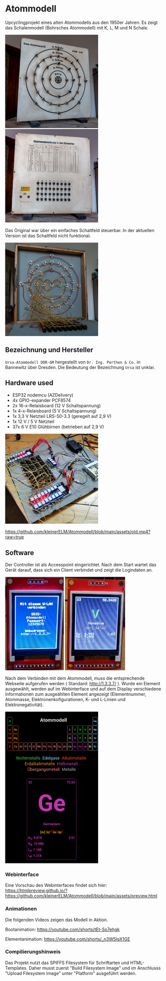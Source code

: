 # Atommodell

Upcyclingprojekt eines alten Atommodells aus den 1950er Jahren. Es zeigt das Schalenmodell (Bohrsches Atommodell) mit K, L, M und N Schale.

<img src="assets/front.jpg" width="300" alt="Vorderseite"/> <img src="assets/back.jpg" width="300" alt="Rückseite"/>

Das Original war über ein einfaches Schaltfeld steuerbar. In der aktuellen Version ist das Schaltfeld nicht funktional.

<img src="assets/inside_old.jpg" width="300" alt="Innenansicht unmodifiziert"/>

## Bezeichnung und Hersteller

`Ursa-Atommodell DDR-GM` hergestellt von `Dr. Ing. Perthen & Co.` in Bannewitz über Dresden.
Die Bedeutung der Bezeichnung `Ursa` ist unklar.

## Hardware used

 - ESP32 nodemcu (AZDelivery)
 - 4x GPIO-expander PCF8574
 - 2x 16-x-Relaisboard (12 V Schaltspannung)
 - 1x 4-x-Relaisboard (5 V Schaltspannung)
 - 1x 3,3 V Netzteil LRS-50-3.3 (geregelt auf 2,9 V)
 - 1x 12 V / 5 V Netzteil
 - 37x 6 V E10 Glühbirnen (betrieben auf 2,9 V)

<img src="assets/hardware.jpg" width="300" alt="modifizierte Hardware"/>

https://github.com/kleinerELM/Atommodell/blob/main/assets/old.mp4?raw=true

## Software

Der Controller ist als Accesspoint eingerichtet. Nach dem Start wartet das Gerät darauf, dass sich ein Client verbindet und zeigt die Logindaten an.

<img src="assets/display_boot.jpg" height="300" alt="Logindaten"/> <img src="assets/display_element.jpg" height="300" alt="Elementdarstellung"/>

Nach dem Verbinden mit dem Atommodell, muss die entsprechende Webseite aufgerufen werden ( Standard: http://1.3.3.7/ ).
Wurde ein Element ausgewählt, werden auf im Webinterface und auf dem Display verschiedene Informationen zum ausgeählten Element angezeigt (Elementnummer, Atommasse, Elektronenkofigurationen, K- und L-Linien und Elektronegativität).

<img src="assets/web_interface.jpg" width="300" alt="Webinterface"/>


### Webinterface

Eine Vorschau des Webinterfaces findet sich hier:
https://htmlpreview.github.io/?https://github.com/kleinerELM/Atommodell/blob/main/assets/preview.html

### Animationen

Die folgenden Videos zeigen das Modell in Aktion.

Bootanimation:
https://youtube.com/shorts/tEt-So7ehgk

Elementanimation:
https://youtube.com/shorts/_n3W5lgX1GE

### Compilierungshinweis

Das Projekt nutzt das SPIFFS Filesystem für Schriftarten und HTML-Templates. Daher musst zuerst "Build Filesystem Image" und im Anschlusss "Upload Filesystem Image" unter "Platform" ausgeführt werden.
